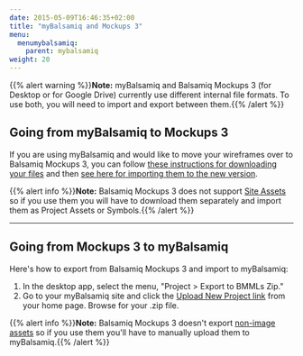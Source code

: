 ```yaml
---
date: 2015-05-09T16:46:35+02:00
title: "myBalsamiq and Mockups 3"
menu:
  menumybalsamiq:
    parent: mybalsamiq
weight: 20
---
```


{{% alert warning %}}**Note:** myBalsamiq and Balsamiq Mockups 3 (for Desktop or for Google Drive) currently use different internal file formats. To use both, you will need to import and export between them.{{% /alert %}}

## Going from myBalsamiq to Mockups 3

If you are using myBalsamiq and would like to move your wireframes over to Balsamiq Mockups 3, you can follow [these instructions for downloading your files](http://support.balsamiq.com/customer/portal/articles/232919#downloading) and then [see here for importing them to the new version](http://support.balsamiq.com/customer/portal/articles/1895737#importingbmml).

{{% alert info %}}**Note:** Balsamiq Mockups 3 does not support [Site Assets](http://support.balsamiq.com/customer/portal/articles/112403) so if you use them you will have to download them separately and import them as Project Assets or Symbols.{{% /alert %}}

* * *

## Going from Mockups 3 to myBalsamiq

Here's how to export from Balsamiq Mockups 3 and import to myBalsamiq:

1.  In the desktop app, select the menu, "Project > Export to BMMLs Zip."
2.  Go to your myBalsamiq site and click the [Upload New Project link](http://support.balsamiq.com/customer/portal/articles/112399#upload) from your home page. Browse for your .zip file.

{{% alert info %}}**Note:** Balsamiq Mockups 3 doesn't export [non-image assets](http://support.balsamiq.com/customer/portal/articles/110401#nonimageassets) so if you use them you'll have to manually upload them to myBalsamiq.{{% /alert %}}